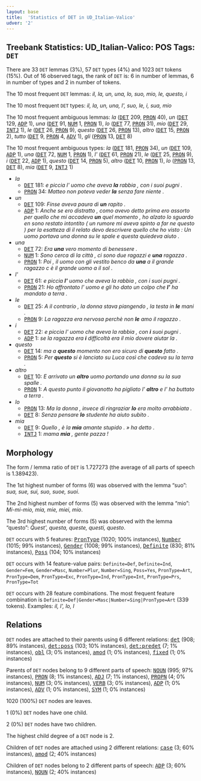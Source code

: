 ```yaml
---
layout: base
title:  'Statistics of DET in UD_Italian-Valico'
udver: '2'
---
```


## Treebank Statistics: UD_Italian-Valico: POS Tags: `DET`

There are 33 `DET` lemmas (3%), 57 `DET` types (4%) and 1023 `DET` tokens (15%).
Out of 16 observed tags, the rank of `DET` is: 6 in number of lemmas, 6 in number of types and 2 in number of tokens.

The 10 most frequent `DET` lemmas: <em>il, la, un, una, lo, suo, mio, le, questo, i</em>

The 10 most frequent `DET` types:  <em>il, la, un, una, l', suo, le, i, sua, mio</em>

The 10 most frequent ambiguous lemmas: <em>la</em> (<tt><a href="it_valico-pos-DET.html">DET</a></tt> 209, <tt><a href="it_valico-pos-PRON.html">PRON</a></tt> 40), <em>un</em> (<tt><a href="it_valico-pos-DET.html">DET</a></tt> 129, <tt><a href="it_valico-pos-ADP.html">ADP</a></tt> 1), <em>una</em> (<tt><a href="it_valico-pos-DET.html">DET</a></tt> 91, <tt><a href="it_valico-pos-NUM.html">NUM</a></tt> 1, <tt><a href="it_valico-pos-PRON.html">PRON</a></tt> 1), <em>lo</em> (<tt><a href="it_valico-pos-DET.html">DET</a></tt> 77, <tt><a href="it_valico-pos-PRON.html">PRON</a></tt> 31), <em>mio</em> (<tt><a href="it_valico-pos-DET.html">DET</a></tt> 29, <tt><a href="it_valico-pos-INTJ.html">INTJ</a></tt> 1), <em>le</em> (<tt><a href="it_valico-pos-DET.html">DET</a></tt> 26, <tt><a href="it_valico-pos-PRON.html">PRON</a></tt> 9), <em>questo</em> (<tt><a href="it_valico-pos-DET.html">DET</a></tt> 26, <tt><a href="it_valico-pos-PRON.html">PRON</a></tt> 13), <em>altro</em> (<tt><a href="it_valico-pos-DET.html">DET</a></tt> 15, <tt><a href="it_valico-pos-PRON.html">PRON</a></tt> 2), <em>tutto</em> (<tt><a href="it_valico-pos-DET.html">DET</a></tt> 9, <tt><a href="it_valico-pos-PRON.html">PRON</a></tt> 4, <tt><a href="it_valico-pos-ADV.html">ADV</a></tt> 1), <em>gli</em> (<tt><a href="it_valico-pos-PRON.html">PRON</a></tt> 13, <tt><a href="it_valico-pos-DET.html">DET</a></tt> 8)

The 10 most frequent ambiguous types:  <em>la</em> (<tt><a href="it_valico-pos-DET.html">DET</a></tt> 181, <tt><a href="it_valico-pos-PRON.html">PRON</a></tt> 34), <em>un</em> (<tt><a href="it_valico-pos-DET.html">DET</a></tt> 109, <tt><a href="it_valico-pos-ADP.html">ADP</a></tt> 1), <em>una</em> (<tt><a href="it_valico-pos-DET.html">DET</a></tt> 72, <tt><a href="it_valico-pos-NUM.html">NUM</a></tt> 1, <tt><a href="it_valico-pos-PRON.html">PRON</a></tt> 1), <em>l'</em> (<tt><a href="it_valico-pos-DET.html">DET</a></tt> 61, <tt><a href="it_valico-pos-PRON.html">PRON</a></tt> 21), <em>le</em> (<tt><a href="it_valico-pos-DET.html">DET</a></tt> 25, <tt><a href="it_valico-pos-PRON.html">PRON</a></tt> 9), <em>i</em> (<tt><a href="it_valico-pos-DET.html">DET</a></tt> 22, <tt><a href="it_valico-pos-ADP.html">ADP</a></tt> 1), <em>questo</em> (<tt><a href="it_valico-pos-DET.html">DET</a></tt> 14, <tt><a href="it_valico-pos-PRON.html">PRON</a></tt> 5), <em>altro</em> (<tt><a href="it_valico-pos-DET.html">DET</a></tt> 10, <tt><a href="it_valico-pos-PRON.html">PRON</a></tt> 1), <em>lo</em> (<tt><a href="it_valico-pos-PRON.html">PRON</a></tt> 13, <tt><a href="it_valico-pos-DET.html">DET</a></tt> 8), <em>mia</em> (<tt><a href="it_valico-pos-DET.html">DET</a></tt> 9, <tt><a href="it_valico-pos-INTJ.html">INTJ</a></tt> 1)


* <em>la</em>
  * <tt><a href="it_valico-pos-DET.html">DET</a></tt> 181: <em>e piccia l' uomo che aveva <b>la</b> rabbia , con i suoi pugni .</em>
  * <tt><a href="it_valico-pos-PRON.html">PRON</a></tt> 34: <em>Matteo non poteva veder <b>la</b> senza fare niente .</em>
* <em>un</em>
  * <tt><a href="it_valico-pos-DET.html">DET</a></tt> 109: <em>Finse aveva paura di <b>un</b> rapito .</em>
  * <tt><a href="it_valico-pos-ADP.html">ADP</a></tt> 1: <em>Anche se ero distratto , como avevo detto prima ero assorto per quello che mi accadeva <b>un</b> quel momento , ho alzato lo sguardo en sono restato intontito ( un rumore mi aveva spinto a far ne questo ) per la esatteza di il relato devo descrivere quello che ho visto : Un uomo portava una donna su le spale e questa quiedeva aiuto .</em>
* <em>una</em>
  * <tt><a href="it_valico-pos-DET.html">DET</a></tt> 72: <em>Era <b>una</b> vero momento di benessere .</em>
  * <tt><a href="it_valico-pos-NUM.html">NUM</a></tt> 1: <em>Sono cerca di la città , ci sono due ragazzi e <b>una</b> ragazza .</em>
  * <tt><a href="it_valico-pos-PRON.html">PRON</a></tt> 1: <em>Poi , il uomo con gli vestito benco da <b>una</b> a il grande ragazzo c è il grande uomo a il sol .</em>
* <em>l'</em>
  * <tt><a href="it_valico-pos-DET.html">DET</a></tt> 61: <em>e piccia <b>l'</b> uomo che aveva la rabbia , con i suoi pugni .</em>
  * <tt><a href="it_valico-pos-PRON.html">PRON</a></tt> 21: <em>Ho affrontato l' uomo e gli ho dato un colpo che <b>l'</b> ha mandato a terra .</em>
* <em>le</em>
  * <tt><a href="it_valico-pos-DET.html">DET</a></tt> 25: <em>A il contrario , la donna stava piangendo , la testa in <b>le</b> mani .</em>
  * <tt><a href="it_valico-pos-PRON.html">PRON</a></tt> 9: <em>La ragazza era nervosa perchè non <b>le</b> amo il ragazzo .</em>
* <em>i</em>
  * <tt><a href="it_valico-pos-DET.html">DET</a></tt> 22: <em>e piccia l' uomo che aveva la rabbia , con <b>i</b> suoi pugni .</em>
  * <tt><a href="it_valico-pos-ADP.html">ADP</a></tt> 1: <em>se la ragazza era <b>i</b> difficoltà era il mio dovere aiutar la .</em>
* <em>questo</em>
  * <tt><a href="it_valico-pos-DET.html">DET</a></tt> 14: <em>ma a <b>questo</b> momento non ero sicuro di <b>questo</b> fatto .</em>
  * <tt><a href="it_valico-pos-PRON.html">PRON</a></tt> 5: <em>Per <b>questo</b> si è lanciato su Luca così che cadeva su la terra .</em>
* <em>altro</em>
  * <tt><a href="it_valico-pos-DET.html">DET</a></tt> 10: <em>E arrivato un <b>altro</b> uomo portando una donna su la sua spalle .</em>
  * <tt><a href="it_valico-pos-PRON.html">PRON</a></tt> 1: <em>A questo punto il giovanotto ha pigliato l' <b>altro</b> e l' ha buttato a terra .</em>
* <em>lo</em>
  * <tt><a href="it_valico-pos-PRON.html">PRON</a></tt> 13: <em>Ma la donna , invece di ringraziar <b>lo</b> era molto arrabbiata .</em>
  * <tt><a href="it_valico-pos-DET.html">DET</a></tt> 8: <em>Senza pensare <b>lo</b> studente ha aiuto subito .</em>
* <em>mia</em>
  * <tt><a href="it_valico-pos-DET.html">DET</a></tt> 9: <em>Quello , è la <b>mia</b> amante stupido . » ha detto .</em>
  * <tt><a href="it_valico-pos-INTJ.html">INTJ</a></tt> 1: <em>mama <b>mia</b> , gente pazza !</em>

## Morphology

The form / lemma ratio of `DET` is 1.727273 (the average of all parts of speech is 1.389423).

The 1st highest number of forms (6) was observed with the lemma “suo”: <em>sua, sue, sui, suo, suoe, suoi</em>.

The 2nd highest number of forms (5) was observed with the lemma “mio”: <em>Mi-mi-mio, mia, mie, miei, mio</em>.

The 3rd highest number of forms (5) was observed with the lemma “questo”: <em>Quest', questa, queste, questi, questo</em>.

`DET` occurs with 5 features: <tt><a href="it_valico-feat-PronType.html">PronType</a></tt> (1020; 100% instances), <tt><a href="it_valico-feat-Number.html">Number</a></tt> (1015; 99% instances), <tt><a href="it_valico-feat-Gender.html">Gender</a></tt> (1008; 99% instances), <tt><a href="it_valico-feat-Definite.html">Definite</a></tt> (830; 81% instances), <tt><a href="it_valico-feat-Poss.html">Poss</a></tt> (104; 10% instances)

`DET` occurs with 14 feature-value pairs: `Definite=Def`, `Definite=Ind`, `Gender=Fem`, `Gender=Masc`, `Number=Plur`, `Number=Sing`, `Poss=Yes`, `PronType=Art`, `PronType=Dem`, `PronType=Exc`, `PronType=Ind`, `PronType=Int`, `PronType=Prs`, `PronType=Tot`

`DET` occurs with 28 feature combinations.
The most frequent feature combination is `Definite=Def|Gender=Masc|Number=Sing|PronType=Art` (339 tokens).
Examples: <em>il, l', lo, l</em>


## Relations

`DET` nodes are attached to their parents using 6 different relations: <tt><a href="it_valico-dep-det.html">det</a></tt> (908; 89% instances), <tt><a href="it_valico-dep-det-poss.html">det:poss</a></tt> (103; 10% instances), <tt><a href="it_valico-dep-det-predet.html">det:predet</a></tt> (7; 1% instances), <tt><a href="it_valico-dep-obl.html">obl</a></tt> (3; 0% instances), <tt><a href="it_valico-dep-amod.html">amod</a></tt> (1; 0% instances), <tt><a href="it_valico-dep-fixed.html">fixed</a></tt> (1; 0% instances)

Parents of `DET` nodes belong to 9 different parts of speech: <tt><a href="it_valico-pos-NOUN.html">NOUN</a></tt> (995; 97% instances), <tt><a href="it_valico-pos-PRON.html">PRON</a></tt> (8; 1% instances), <tt><a href="it_valico-pos-ADJ.html">ADJ</a></tt> (7; 1% instances), <tt><a href="it_valico-pos-PROPN.html">PROPN</a></tt> (4; 0% instances), <tt><a href="it_valico-pos-NUM.html">NUM</a></tt> (3; 0% instances), <tt><a href="it_valico-pos-VERB.html">VERB</a></tt> (3; 0% instances), <tt><a href="it_valico-pos-ADP.html">ADP</a></tt> (1; 0% instances), <tt><a href="it_valico-pos-ADV.html">ADV</a></tt> (1; 0% instances), <tt><a href="it_valico-pos-SYM.html">SYM</a></tt> (1; 0% instances)

1020 (100%) `DET` nodes are leaves.

1 (0%) `DET` nodes have one child.

2 (0%) `DET` nodes have two children.

The highest child degree of a `DET` node is 2.

Children of `DET` nodes are attached using 2 different relations: <tt><a href="it_valico-dep-case.html">case</a></tt> (3; 60% instances), <tt><a href="it_valico-dep-amod.html">amod</a></tt> (2; 40% instances)

Children of `DET` nodes belong to 2 different parts of speech: <tt><a href="it_valico-pos-ADP.html">ADP</a></tt> (3; 60% instances), <tt><a href="it_valico-pos-NOUN.html">NOUN</a></tt> (2; 40% instances)

